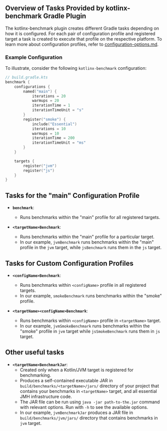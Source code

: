 ## Overview of Tasks Provided by kotlinx-benchmark Gradle Plugin

The kotlinx-benchmark plugin creates different Gradle tasks depending on how it is configured.
For each pair of configuration profile and registered target a task is created to execute that profile on the respective platform.
To learn more about configuration profiles, refer to [configuration-options.md](configuration-options.md).

### Example Configuration

To illustrate, consider the following `kotlinx-benchmark` configuration:

```kotlin
// build.gradle.kts
benchmark {
    configurations {
        named("main") {
            iterations = 20
            warmups = 20
            iterationTime = 1
            iterationTimeUnit = "s"
        }
        register("smoke") {
            include("Essential")
            iterations = 10
            warmups = 10
            iterationTime = 200
            iterationTimeUnit = "ms"
        }
    }

    targets {
        register("jvm")
        register("js")
    }
}
```

## Tasks for the "main" Configuration Profile

- **`benchmark`**:
    - Runs benchmarks within the "main" profile for all registered targets.

- **`<targetName>Benchmark`**:
    - Runs benchmarks within the "main" profile for a particular target.
    - In our example, `jvmBenchmark` runs benchmarks within the "main" profile in the `jvm` target, while `jsBenchmark` runs them in the `js` target.

## Tasks for Custom Configuration Profiles

- **`<configName>Benchmark`**:
    - Runs benchmarks within `<configName>` profile in all registered targets.
    - In our example, `smokeBenchmark` runs benchmarks within the "smoke" profile.

- **`<targetName><configName>Benchmark`**:
    - Runs benchmarks within `<configName>` profile in `<targetName>` target.
    - In our example, `jvmSmokeBenchmark` runs benchmarks within the "smoke" profile in `jvm` target while `jsSmokeBenchmark` runs them in `js` target.

## Other useful tasks

- **`<targetName>BenchmarkJar`**:
    - Created only when a Kotlin/JVM target is registered for benchmarking.
    - Produces a self-contained executable JAR in `build/benchmarks/<targetName>/jars/` directory of your project that contains your benchmarks in `<targetName>` target, and all essential JMH infrastructure code.
    - The JAR file can be run using `java -jar path-to-the.jar` command with relevant options. Run with `-h` to see the available options.
    - In our example, `jvmBenchmarkJar` produces a JAR file in `build/benchmarks/jvm/jars/` directory that contains benchmarks in `jvm` target.
